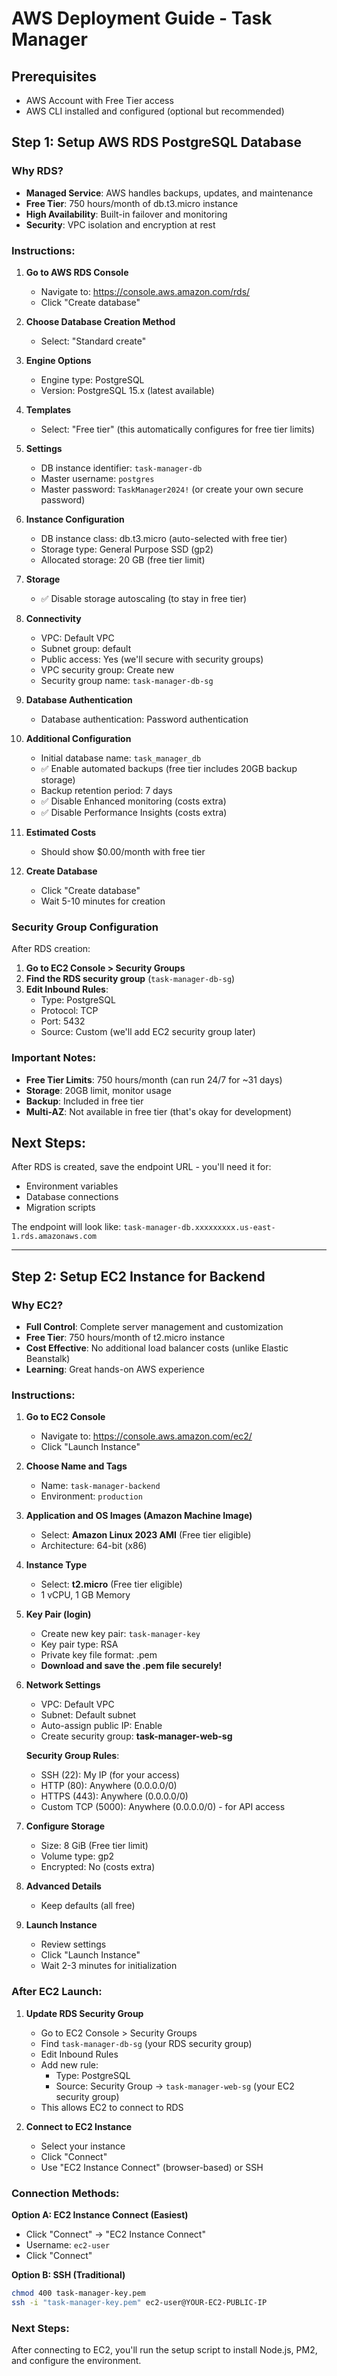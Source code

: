 # AWS Deployment Guide - Task Manager

## Prerequisites
- AWS Account with Free Tier access
- AWS CLI installed and configured (optional but recommended)

## Step 1: Setup AWS RDS PostgreSQL Database

### Why RDS?
- **Managed Service**: AWS handles backups, updates, and maintenance
- **Free Tier**: 750 hours/month of db.t3.micro instance
- **High Availability**: Built-in failover and monitoring
- **Security**: VPC isolation and encryption at rest

### Instructions:

1. **Go to AWS RDS Console**
   - Navigate to: https://console.aws.amazon.com/rds/
   - Click "Create database"

2. **Choose Database Creation Method**
   - Select: "Standard create"

3. **Engine Options**
   - Engine type: PostgreSQL
   - Version: PostgreSQL 15.x (latest available)

4. **Templates**
   - Select: "Free tier" (this automatically configures for free tier limits)

5. **Settings**
   - DB instance identifier: `task-manager-db`
   - Master username: `postgres`
   - Master password: `TaskManager2024!` (or create your own secure password)

6. **Instance Configuration**
   - DB instance class: db.t3.micro (auto-selected with free tier)
   - Storage type: General Purpose SSD (gp2)
   - Allocated storage: 20 GB (free tier limit)

7. **Storage**
   - ✅ Disable storage autoscaling (to stay in free tier)

8. **Connectivity**
   - VPC: Default VPC
   - Subnet group: default
   - Public access: Yes (we'll secure with security groups)
   - VPC security group: Create new
   - Security group name: `task-manager-db-sg`

9. **Database Authentication**
   - Database authentication: Password authentication

10. **Additional Configuration**
    - Initial database name: `task_manager_db`
    - ✅ Enable automated backups (free tier includes 20GB backup storage)
    - Backup retention period: 7 days
    - ✅ Disable Enhanced monitoring (costs extra)
    - ✅ Disable Performance Insights (costs extra)

11. **Estimated Costs**
    - Should show $0.00/month with free tier

12. **Create Database**
    - Click "Create database"
    - Wait 5-10 minutes for creation

### Security Group Configuration

After RDS creation:

1. **Go to EC2 Console > Security Groups**
2. **Find the RDS security group** (`task-manager-db-sg`)
3. **Edit Inbound Rules**:
   - Type: PostgreSQL
   - Protocol: TCP
   - Port: 5432
   - Source: Custom (we'll add EC2 security group later)

### Important Notes:
- **Free Tier Limits**: 750 hours/month (can run 24/7 for ~31 days)
- **Storage**: 20GB limit, monitor usage
- **Backup**: Included in free tier
- **Multi-AZ**: Not available in free tier (that's okay for development)

## Next Steps:
After RDS is created, save the endpoint URL - you'll need it for:
- Environment variables
- Database connections
- Migration scripts

The endpoint will look like: `task-manager-db.xxxxxxxxx.us-east-1.rds.amazonaws.com`

---

## Step 2: Setup EC2 Instance for Backend

### Why EC2?
- **Full Control**: Complete server management and customization
- **Free Tier**: 750 hours/month of t2.micro instance
- **Cost Effective**: No additional load balancer costs (unlike Elastic Beanstalk)
- **Learning**: Great hands-on AWS experience

### Instructions:

1. **Go to EC2 Console**
   - Navigate to: https://console.aws.amazon.com/ec2/
   - Click "Launch Instance"

2. **Choose Name and Tags**
   - Name: `task-manager-backend`
   - Environment: `production`

3. **Application and OS Images (Amazon Machine Image)**
   - Select: **Amazon Linux 2023 AMI** (Free tier eligible)
   - Architecture: 64-bit (x86)

4. **Instance Type**
   - Select: **t2.micro** (Free tier eligible)
   - 1 vCPU, 1 GB Memory

5. **Key Pair (login)**
   - Create new key pair: `task-manager-key`
   - Key pair type: RSA
   - Private key file format: .pem
   - **Download and save the .pem file securely!**

6. **Network Settings**
   - VPC: Default VPC
   - Subnet: Default subnet
   - Auto-assign public IP: Enable
   - Create security group: **task-manager-web-sg**
   
   **Security Group Rules**:
   - SSH (22): My IP (for your access)
   - HTTP (80): Anywhere (0.0.0.0/0)
   - HTTPS (443): Anywhere (0.0.0.0/0)
   - Custom TCP (5000): Anywhere (0.0.0.0/0) - for API access

7. **Configure Storage**
   - Size: 8 GiB (Free tier limit)
   - Volume type: gp2
   - Encrypted: No (costs extra)

8. **Advanced Details**
   - Keep defaults (all free)

9. **Launch Instance**
   - Review settings
   - Click "Launch Instance"
   - Wait 2-3 minutes for initialization

### After EC2 Launch:

1. **Update RDS Security Group**
   - Go to EC2 Console > Security Groups
   - Find `task-manager-db-sg` (your RDS security group)
   - Edit Inbound Rules
   - Add new rule:
     - Type: PostgreSQL
     - Source: Security Group → `task-manager-web-sg` (your EC2 security group)
   - This allows EC2 to connect to RDS

2. **Connect to EC2 Instance**
   - Select your instance
   - Click "Connect"
   - Use "EC2 Instance Connect" (browser-based) or SSH

### Connection Methods:

**Option A: EC2 Instance Connect (Easiest)**
- Click "Connect" → "EC2 Instance Connect"
- Username: `ec2-user`
- Click "Connect"

**Option B: SSH (Traditional)**
```bash
chmod 400 task-manager-key.pem
ssh -i "task-manager-key.pem" ec2-user@YOUR-EC2-PUBLIC-IP
```

### Next Steps:
After connecting to EC2, you'll run the setup script to install Node.js, PM2, and configure the environment.